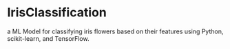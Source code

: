 # IrisClassification
a ML Model for classifying iris flowers based on their features using Python, scikit-learn, and TensorFlow.
